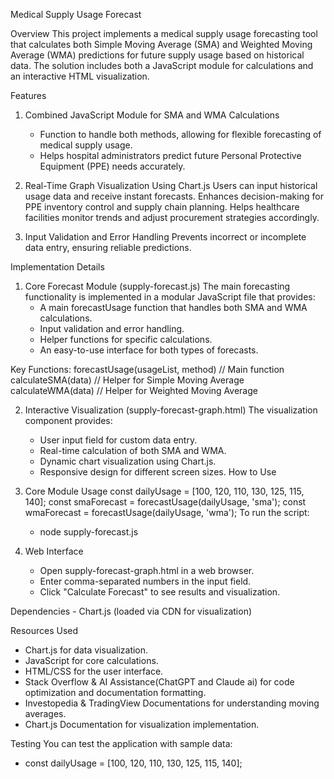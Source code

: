 Medical Supply Usage Forecast

Overview
This project implements a medical supply usage forecasting tool that calculates both Simple Moving Average (SMA) and Weighted Moving Average (WMA) predictions for future supply usage based on historical data. The solution includes both a JavaScript module for calculations and an interactive HTML visualization.

Features
1. Combined JavaScript Module for SMA and WMA Calculations
   - Function to handle both methods, allowing for flexible forecasting of medical supply usage.
   - Helps hospital administrators predict future Personal Protective Equipment (PPE) needs accurately.
   
2. Real-Time Graph Visualization Using Chart.js
   Users can input historical usage data and receive instant forecasts.
   Enhances decision-making for PPE inventory control and supply chain planning.
   Helps healthcare facilities monitor trends and adjust procurement strategies accordingly.

3. Input Validation and Error Handling
   Prevents incorrect or incomplete data entry, ensuring reliable predictions.

Implementation Details
 1. Core Forecast Module (supply-forecast.js)
  The main forecasting functionality is implemented in a modular JavaScript file that provides:
    - A main forecastUsage function that handles both SMA and WMA calculations.
    - Input validation and error handling.
    - Helper functions for specific calculations.
    - An easy-to-use interface for both types of forecasts.

   Key Functions:
      forecastUsage(usageList, method)  // Main function
      calculateSMA(data)                // Helper for Simple Moving Average
      calculateWMA(data)                // Helper for Weighted Moving Average

  2. Interactive Visualization (supply-forecast-graph.html)
   The visualization component provides:
     - User input field for custom data entry.
     - Real-time calculation of both SMA and WMA.
     - Dynamic chart visualization using Chart.js.
     - Responsive design for different screen sizes.
How to Use
  1. Core Module Usage
       const dailyUsage = [100, 120, 110, 130, 125, 115, 140];
       const smaForecast = forecastUsage(dailyUsage, 'sma');
       const wmaForecast = forecastUsage(dailyUsage, 'wma');
     To run the script:
       - node supply-forecast.js

  2. Web Interface
       - Open supply-forecast-graph.html in a web browser.
       - Enter comma-separated numbers in the input field.
       - Click "Calculate Forecast" to see results and visualization.

Dependencies
      - Chart.js (loaded via CDN for visualization)

Resources Used
 - Chart.js for data visualization.
 - JavaScript for core calculations.
 - HTML/CSS for the user interface.
 - Stack Overflow & AI Assistance(ChatGPT and Claude ai) for code optimization and documentation formatting.
 - Investopedia & TradingView Documentations for understanding moving averages.
 - Chart.js Documentation for visualization implementation.

Testing
You can test the application with sample data:
  - const dailyUsage = [100, 120, 110, 130, 125, 115, 140];


